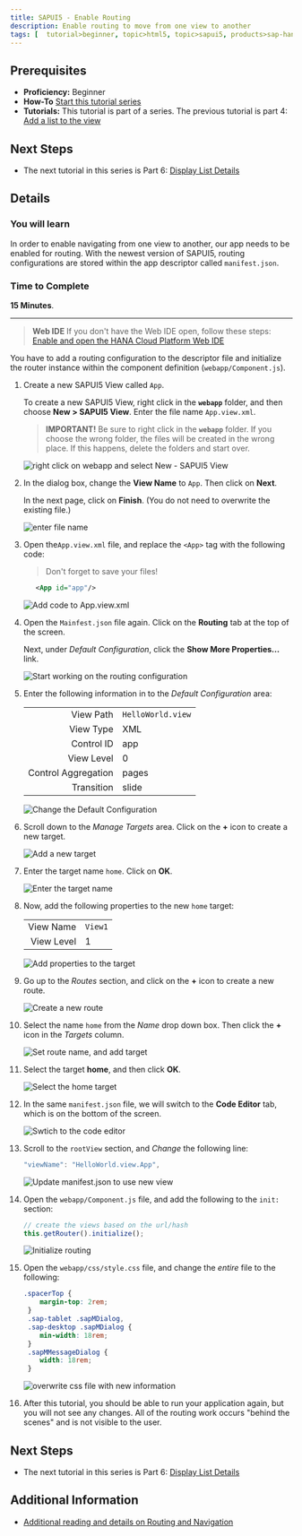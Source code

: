 ```yaml
---
title: SAPUI5 - Enable Routing
description: Enable routing to move from one view to another
tags: [  tutorial>beginner, topic>html5, topic>sapui5, products>sap-hana-cloud-platform ]
---
```

## Prerequisites  
- **Proficiency:** Beginner
- **How-To** [Start this tutorial series](http://www.sap.com/developer/tutorials/sapui5-webide-open-webide.html)
- **Tutorials:** This tutorial is part of a series.  The previous tutorial is part 4: [Add a list to the view](http://www.sap.com/developer/tutorials/sapui5-webide-add-list.html)

## Next Steps
 - The next tutorial in this series is Part 6: [Display List Details](http://www.sap.com/developer/tutorials/sapui5-webide-display-list-details.html)

## Details
### You will learn  
In order to enable navigating from one view to another, our app needs to be enabled for routing. With the newest version of SAPUI5, routing configurations are stored within the app descriptor called `manifest.json`.

### Time to Complete
**15 Minutes**.

---
>  **Web IDE** If you don't have the Web IDE open, follow these steps: [Enable and open the HANA Cloud Platform Web IDE](http://www.sap.com/developer/tutorials/sapui5-webide-open-webide.html)


You have to add a routing configuration to the descriptor file and initialize the router instance within the component
definition (`webapp/Component.js`).

1.  Create a new SAPUI5 View called `App`.  

    To create a new SAPUI5 View, right click in the **`webapp`** folder, and then choose **New > SAPUI5 View**.  Enter the file name `App.view.xml`.

    > **IMPORTANT!** Be sure to right click in the **`webapp`** folder.  If you choose the wrong folder, the files will be created in the wrong place.  If this happens, delete the folders and start over.

    ![right click on webapp and select New - SAPUI5 View](1.png)

2.  In the dialog box, change the **View Name** to `App`.  Then click on **Next**.  

    In the next page, click on **Finish**.  (You do not need to overwrite the existing file.)

    ![enter file name](1b.png)

3.  Open the`App.view.xml` file, and replace the `<App>` tag with the following code:

    > Don't forget to save your files!

    ```xml
	   <App id="app"/>
    ```

    ![Add code to App.view.xml](2.png)


4.  Open the `Mainfest.json` file again.  Click on the **Routing** tab at the top of the screen.

    Next, under *Default Configuration*, click the **Show More Properties...** link.

    ![Start working on the routing configuration](4.png)

5.  Enter the following information in to the *Default Configuration* area:

    |       |       |
    |------:|------ |
    |View Path  |`HelloWorld.view`  |
    |View Type  |XML                |
    |Control ID |app                |
    |View Level |0                  |
    |Control Aggregation    |pages  |
    |Transition |slide              |


    ![Change the Default Configuration](5.png)

6.  Scroll down to the *Manage Targets* area.  Click on the **+** icon to create a new target.

    ![Add a new target](6a.png)

7.  Enter the target name `home`.  Click on **OK**.

    ![Enter the target name](7a.png)

8.  Now, add the following properties to the new `home` target:

    |           |       |
    |----------:|------ |
    |View Name  |`View1`|
    |View Level |1      |

    ![Add properties to the target](8.png)

9.  Go up to the *Routes* section, and click on the **+** icon to create a new route.

    ![Create a new route](9.png)

10. Select the name `home` from the *Name* drop down box.  Then click the **+** icon in the *Targets* column.

    ![Set route name, and add target](10.png)

11. Select the target **home**, and then click **OK**.

    ![Select the home target](11.png)

12. In the same `manifest.json` file, we will switch to the **Code Editor** tab, which is on the bottom of the screen.

    ![Swtich to the code editor](12.png)

13. Scroll to the `rootView` section, and *Change* the following line:

    ```javascript
    "viewName": "HelloWorld.view.App",
    ```
    
    ![Update manifest.json to use new view](13.png)


14. Open the `webapp/Component.js` file, and add the following to the `init:` section:

    ```javascript
    // create the views based on the url/hash
	this.getRouter().initialize();
	```

    ![Initialize routing](14.png)

15. Open the `webapp/css/style.css` file, and change the *entire* file to the following:

    ```css
    .spacerTop {
	 	margin-top: 2rem;
	 }
	 .sap-tablet .sapMDialog,
	 .sap-desktop .sapMDialog {
		min-width: 18rem;
	 }
	 .sapMMessageDialog {
		width: 18rem;
	 }
	```

    ![overwrite css file with new information](15.png)

16. After this tutorial, you should be able to run your application again, but you will not see any changes.  All of the routing work occurs "behind the scenes" and is not visible to the user.   



## Next Steps
- The next tutorial in this series is Part 6: [Display List Details](http://www.sap.com/developer/tutorials/sapui5-webide-display-list-details.html)

## Additional Information
- [Additional reading and details on Routing and Navigation](https://sapui5.netweaver.ondemand.com/docs/guide/3d18f20bd2294228acb6910d8e8a5fb5.html)
